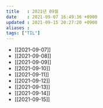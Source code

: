 ```yaml
---
title   : 2021년 09월
date    : 2021-09-07 16:49:36 +0900
updated : 2021-09-15 20:27:20 +0900
aliases : 
tags: ["TIL"]
---
```

- [[2021-09-07]]
- [[2021-09-08]]
- [[2021-09-09]]
- [[2021-09-10]]
- [[2021-09-11]]
- [[2021-09-12]]
- [[2021-09-13]]
- [[2021-09-14]]
- [[2021-09-15]]

